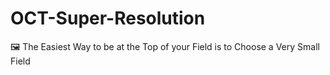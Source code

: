 # OCT-Super-Resolution
🖼 The Easiest Way to be at the Top of your Field is to Choose a Very Small Field
